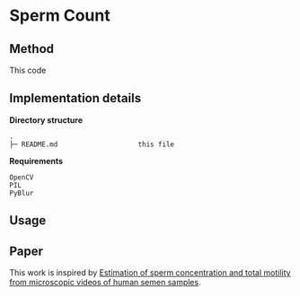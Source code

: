 # Sperm Count

## Method

This code 

## Implementation details

**Directory structure**

```
.  
├─ README.md                    this file
```

**Requirements**

```
OpenCV
PIL
PyBlur
```

## Usage

## Paper
This work is inspired by  [Estimation of sperm concentration and total motility from microscopic videos of human semen samples](https://openaccess.thecvf.com/content_cvpr_2018_workshops/papers/w44/Dewan_Estimation_of_Sperm_CVPR_2018_paper.pdf).
